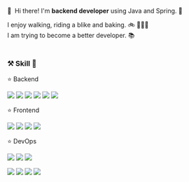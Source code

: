 <p>
  👋&nbsp; Hi there! I'm <b>backend developer</b> using Java and Spring. 🚀<br/>
  
  I enjoy walking, riding a blike and baking. 🚲 👩🏻‍🍳<br/>
  I am trying to become a better developer. 📚 <br/><br/>
</p>

### ⚒️ Skill 🔧

<div>
  <p>⭐️ Backend</p>
  <p>
    <img src="https://img.shields.io/badge/Java-007396?style=flat-square&logo=Java&logoColor=white"/>
    <img src="https://img.shields.io/badge/-JPA-007396?style=flat-square"/>
    <img src="https://img.shields.io/badge/Spring MVC-6DB33F?style=flat-square&logo=Spring&logoColor=white"/>
    <img src="https://img.shields.io/badge/Spring Boot-6DB33F?style=flat-square&logo=SpringBoot&logoColor=white"/>
    <img src="https://img.shields.io/badge/Gradle-02303A?style=flat-square&logo=Gradle&logoColor=white"/>
    <img src="https://img.shields.io/badge/Maven-C71A36?style=flat-square&logo=ApacheMaven&logoColor=white"/>
  </p>
</div>
<div>
  <p>⭐️ Frontend</p>
  <p>
    <img src="https://img.shields.io/badge/javascript-F7DF1E?style=flat-square&logo=javascript&logoColor=white"/>
    <img src="https://img.shields.io/badge/jquery-0769AD?style=flat-square&logo=jquery&logoColor=white"/>
    <img src="https://img.shields.io/badge/html-E34F26?style=flat-square&logo=html5&logoColor=white"/>
    <img src="https://img.shields.io/badge/React-61DAFB?style=flat-square&logo=React&logoColor=black"/>
  </p>
</div>
<div>
  <p>⭐️ DevOps</p>
  <p>
    <img src="https://img.shields.io/badge/oracle-F80000?style=flat-square&logo=oracle&logoColor=white"/>
    <img src="https://img.shields.io/badge/mysql-4479A1?style=flat-square&logo=mysql&logoColor=white"/>
    <img src="https://img.shields.io/badge/Microsoft SQL Server-CC2927?style=flat-square&logo=MicrosoftSQLServer&logoColor=white"/>
  </p>
  <p>
    <img src="https://img.shields.io/badge/Amazon AWS-232F3E?style=flat-square&logo=Amazon%20AWS&logoColor=white"/>
    <img src="https://img.shields.io/badge/Jenkins-D24939?style=flat-square&logo=Jenkins&logoColor=white"/>
    <img src="https://img.shields.io/badge/linux-FCC624?style=flat-square&logo=linux&logoColor=black"/>
    <img src="https://img.shields.io/badge/apache tomcat-F8DC75?style=flat-square&logo=apachetomcat&logoColor=black"/>
  </p>
</div>
